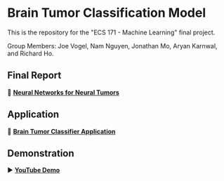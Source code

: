 # Brain Tumor Classification Model
This is the repository for the "ECS 171 - Machine Learning" final project.  

Group Members: Joe Vogel, Nam Nguyen, Jonathan Mo, Aryan Karnwal, and Richard Ho.

## Final Report
📄 **[Neural Networks for Neural Tumors](NeuralNetworksforNeuralTumors.pdf)**

## Application
🧠 **[Brain Tumor Classifier Application](https://huggingface.co/spaces/aryankarnwal/brain-tumor-classifier)**

## Demonstration
▶️ **[YouTube Demo](https://www.youtube.com/watch?v=ECMGXgMrji0)**
